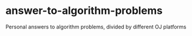 # answer-to-algorithm-problems
Personal answers to algorithm problems, divided by different OJ platforms
